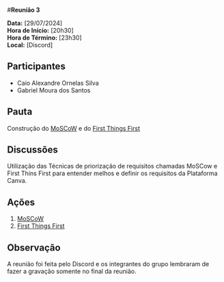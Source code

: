 #__Reunião 3__

**Data:** [29/07/2024]  
**Hora de Início:** [20h30]  
**Hora de Término:** [23h30]  
**Local:** [Discord]  

## Participantes

- Caio Alexandre Ornelas Silva
- Gabriel Moura dos Santos

## Pauta

Construção do [MoSCoW](../elicitacao/moscow.md) e do [First Things First](../elicitacao/first_things.md)

## Discussões

Utilização das Técnicas de priorização de requisitos chamadas MoSCow e First Thins First para entender melhos e definir os requisitos da Plataforma Canva.


## Ações

1. [MoSCoW](../elicitacao/moscow.md)
2. [First Things First](../elicitacao/first_things.md)

## Observação

A reunião foi feita pelo Discord e os integrantes do grupo lembraram de fazer a gravação somente no final da reunião.